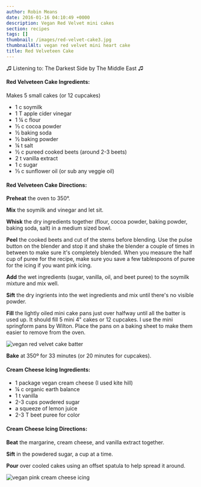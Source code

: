 ```yaml
---
author: Robin Means
date: 2016-01-16 04:10:49 +0000
description: Vegan Red Velvet mini cakes
section: recipes
tags: []
thumbnail: /images/red-velvet-cake3.jpg
thumbnailAlt: vegan red velvet mini heart cake
title: Red Velveteen Cake
---
```


♫&nbsp;Listening to: The Darkest Side by The Middle East ♫

#### Red Velveteen Cake Ingredients:

Makes 5 small cakes (or 12 cupcakes)

- 1 c soymilk
- 1 T apple cider vinegar
- 1 ¼ c flour
- ⅓ c cocoa powder
- ½ baking soda
- ½ baking powder
- ¼ t salt
- ½ c pureed cooked beets (around 2-3 beets)
- 2 t vanilla extract
- 1 c sugar
- ⅓ c sunflower oil (or sub any veggie oil)



#### Red Velveteen Cake Directions:

**Preheat** the oven to 350°.

**Mix** the soymilk and vinegar and let sit.

**Whisk** the dry ingredients together (flour, cocoa powder, baking powder, baking soda, salt) in a medium sized bowl.

**Peel** the cooked beets and cut of the stems before blending. Use the pulse button on the blender and stop it and shake the blender a couple of times in between to make sure it's completely blended. When you measure the half cup of puree for the recipe, make sure you save a few tablespoons of puree for the icing if you want pink icing.

**Add** the wet ingredients (sugar, vanilla, oil, and beet puree) to the soymilk mixture and mix well.

**Sift** the dry ingrients into the wet ingredients and mix until there's no visible powder.

**Fill** the lightly oiled mini cake pans just over halfway until all the batter is used up. It should fill 5 mini 4" cakes or 12 cupcakes. I use the mini springform pans by Wilton. Place the pans on a baking sheet to make them easier to remove from the oven.

![vegan red velvet cake batter](/images/red-velvet-cake2.jpg)

**Bake** at 350º for 33 minutes (or 20 minutes for cupcakes).

#### Cream Cheese Icing Ingredients:

- 1 package vegan cream cheese (I used kite hill)
- ¼ c organic earth balance
- 1 t vanilla
- 2-3 cups powdered sugar
- a squeeze of lemon juice
- 2-3 T beet puree for color



#### Cream Cheese Icing Directions:

**Beat** the margarine, cream cheese, and vanilla extract together.

**Sift** in the powdered sugar, a cup at a time.

**Pour** over cooled cakes using an offset spatula to help spread it around.

![vegan pink cream cheese icing](/images/red-velvet-cake5.jpg)

